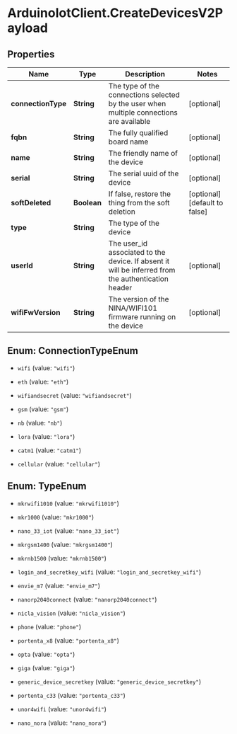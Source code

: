 # ArduinoIotClient.CreateDevicesV2Payload

## Properties

Name | Type | Description | Notes
------------ | ------------- | ------------- | -------------
**connectionType** | **String** | The type of the connections selected by the user when multiple connections are available | [optional] 
**fqbn** | **String** | The fully qualified board name | [optional] 
**name** | **String** | The friendly name of the device | [optional] 
**serial** | **String** | The serial uuid of the device | [optional] 
**softDeleted** | **Boolean** | If false, restore the thing from the soft deletion | [optional] [default to false]
**type** | **String** | The type of the device | 
**userId** | **String** | The user_id associated to the device. If absent it will be inferred from the authentication header | [optional] 
**wifiFwVersion** | **String** | The version of the NINA/WIFI101 firmware running on the device | [optional] 



## Enum: ConnectionTypeEnum


* `wifi` (value: `"wifi"`)

* `eth` (value: `"eth"`)

* `wifiandsecret` (value: `"wifiandsecret"`)

* `gsm` (value: `"gsm"`)

* `nb` (value: `"nb"`)

* `lora` (value: `"lora"`)

* `catm1` (value: `"catm1"`)

* `cellular` (value: `"cellular"`)





## Enum: TypeEnum


* `mkrwifi1010` (value: `"mkrwifi1010"`)

* `mkr1000` (value: `"mkr1000"`)

* `nano_33_iot` (value: `"nano_33_iot"`)

* `mkrgsm1400` (value: `"mkrgsm1400"`)

* `mkrnb1500` (value: `"mkrnb1500"`)

* `login_and_secretkey_wifi` (value: `"login_and_secretkey_wifi"`)

* `envie_m7` (value: `"envie_m7"`)

* `nanorp2040connect` (value: `"nanorp2040connect"`)

* `nicla_vision` (value: `"nicla_vision"`)

* `phone` (value: `"phone"`)

* `portenta_x8` (value: `"portenta_x8"`)

* `opta` (value: `"opta"`)

* `giga` (value: `"giga"`)

* `generic_device_secretkey` (value: `"generic_device_secretkey"`)

* `portenta_c33` (value: `"portenta_c33"`)

* `unor4wifi` (value: `"unor4wifi"`)

* `nano_nora` (value: `"nano_nora"`)




